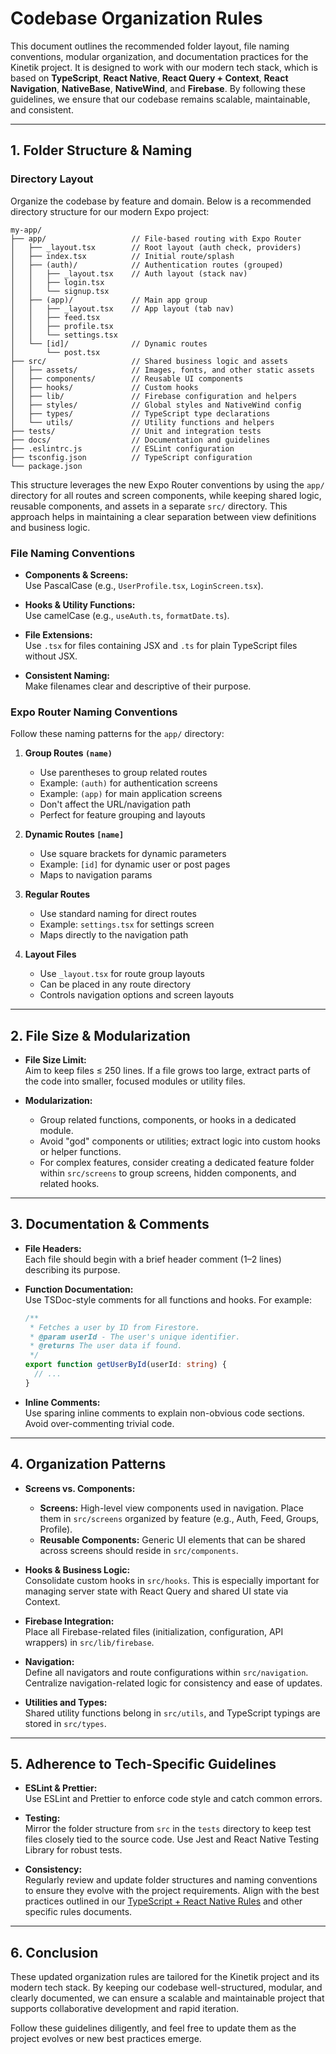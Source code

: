# Codebase Organization Rules

This document outlines the recommended folder layout, file naming conventions, modular organization, and documentation practices for the Kinetik project. It is designed to work with our modern tech stack, which is based on **TypeScript**, **React Native**, **React Query + Context**, **React Navigation**, **NativeBase**, **NativeWind**, and **Firebase**. By following these guidelines, we ensure that our codebase remains scalable, maintainable, and consistent.

---

## 1. Folder Structure & Naming

### Directory Layout

Organize the codebase by feature and domain. Below is a recommended directory structure for our modern Expo project:

```
my-app/
├── app/                   // File-based routing with Expo Router
│   ├── _layout.tsx        // Root layout (auth check, providers)
│   ├── index.tsx          // Initial route/splash
│   ├── (auth)/            // Authentication routes (grouped)
│   │   ├── _layout.tsx    // Auth layout (stack nav)
│   │   ├── login.tsx
│   │   └── signup.tsx
│   ├── (app)/             // Main app group
│   │   ├── _layout.tsx    // App layout (tab nav)
│   │   ├── feed.tsx
│   │   ├── profile.tsx
│   │   └── settings.tsx
│   └── [id]/              // Dynamic routes
│       └── post.tsx
├── src/                   // Shared business logic and assets
│   ├── assets/            // Images, fonts, and other static assets
│   ├── components/        // Reusable UI components
│   ├── hooks/             // Custom hooks
│   ├── lib/               // Firebase configuration and helpers
│   ├── styles/            // Global styles and NativeWind config
│   ├── types/             // TypeScript type declarations
│   └── utils/             // Utility functions and helpers
├── tests/                 // Unit and integration tests
├── docs/                  // Documentation and guidelines
├── .eslintrc.js           // ESLint configuration
├── tsconfig.json          // TypeScript configuration
└── package.json
```

This structure leverages the new Expo Router conventions by using the `app/` directory for all routes and screen components, while keeping shared logic, reusable components, and assets in a separate `src/` directory. This approach helps in maintaining a clear separation between view definitions and business logic.

### File Naming Conventions

- **Components & Screens:**  
  Use PascalCase (e.g., `UserProfile.tsx`, `LoginScreen.tsx`).

- **Hooks & Utility Functions:**  
  Use camelCase (e.g., `useAuth.ts`, `formatDate.ts`).

- **File Extensions:**  
  Use `.tsx` for files containing JSX and `.ts` for plain TypeScript files without JSX.

- **Consistent Naming:**  
  Make filenames clear and descriptive of their purpose.

### Expo Router Naming Conventions

Follow these naming patterns for the `app/` directory:

1. **Group Routes `(name)`**

   - Use parentheses to group related routes
   - Example: `(auth)` for authentication screens
   - Example: `(app)` for main application screens
   - Don't affect the URL/navigation path
   - Perfect for feature grouping and layouts

2. **Dynamic Routes `[name]`**

   - Use square brackets for dynamic parameters
   - Example: `[id]` for dynamic user or post pages
   - Maps to navigation params

3. **Regular Routes**

   - Use standard naming for direct routes
   - Example: `settings.tsx` for settings screen
   - Maps directly to the navigation path

4. **Layout Files**
   - Use `_layout.tsx` for route group layouts
   - Can be placed in any route directory
   - Controls navigation options and screen layouts

---

## 2. File Size & Modularization

- **File Size Limit:**  
  Aim to keep files ≤ 250 lines. If a file grows too large, extract parts of the code into smaller, focused modules or utility files.

- **Modularization:**
  - Group related functions, components, or hooks in a dedicated module.
  - Avoid "god" components or utilities; extract logic into custom hooks or helper functions.
  - For complex features, consider creating a dedicated feature folder within `src/screens` to group screens, hidden components, and related hooks.

---

## 3. Documentation & Comments

- **File Headers:**  
  Each file should begin with a brief header comment (1–2 lines) describing its purpose.

- **Function Documentation:**  
  Use TSDoc-style comments for all functions and hooks. For example:

  ```ts
  /**
   * Fetches a user by ID from Firestore.
   * @param userId - The user's unique identifier.
   * @returns The user data if found.
   */
  export function getUserById(userId: string) {
    // ...
  }
  ```

- **Inline Comments:**  
  Use sparing inline comments to explain non-obvious code sections. Avoid over-commenting trivial code.

---

## 4. Organization Patterns

- **Screens vs. Components:**

  - **Screens:** High-level view components used in navigation. Place them in `src/screens` organized by feature (e.g., Auth, Feed, Groups, Profile).
  - **Reusable Components:** Generic UI elements that can be shared across screens should reside in `src/components`.

- **Hooks & Business Logic:**  
  Consolidate custom hooks in `src/hooks`. This is especially important for managing server state with React Query and shared UI state via Context.

- **Firebase Integration:**  
  Place all Firebase-related files (initialization, configuration, API wrappers) in `src/lib/firebase`.

- **Navigation:**  
  Define all navigators and route configurations within `src/navigation`. Centralize navigation-related logic for consistency and ease of updates.

- **Utilities and Types:**  
  Shared utility functions belong in `src/utils`, and TypeScript typings are stored in `src/types`.

---

## 5. Adherence to Tech-Specific Guidelines

- **ESLint & Prettier:**  
  Use ESLint and Prettier to enforce code style and catch common errors.

- **Testing:**  
  Mirror the folder structure from `src` in the `tests` directory to keep test files closely tied to the source code. Use Jest and React Native Testing Library for robust tests.

- **Consistency:**  
  Regularly review and update folder structures and naming conventions to ensure they evolve with the project requirements. Align with the best practices outlined in our [TypeScript + React Native Rules](./docs/rules/typescript-react-native-rules.md) and other specific rules documents.

---

## 6. Conclusion

These updated organization rules are tailored for the Kinetik project and its modern tech stack. By keeping our codebase well-structured, modular, and clearly documented, we can ensure a scalable and maintainable project that supports collaborative development and rapid iteration.

Follow these guidelines diligently, and feel free to update them as the project evolves or new best practices emerge.
